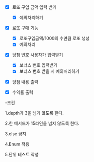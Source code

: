 - [x] 로또 구입 금액 입력 받기
  - [x] 예외처리하기
- [x] 로또 구매 기능
    -[x] 로또구입금액/1000의 수만큼 로또 생성
    - [x] 예외처리
- [x] 당첨 번호 사용자가 입력받기
  - [x] 보너스 번호 입력받기
  - [x] 보너스 번호 받을 시 예외처리하기
- [x] 당첨 내용 출력
- [x] 수익률 출력


-조건

1.depth가 3을 넘기 않도록 한다.

2.한 메서드가 15라인을 넘지 않도록 한다.

3.else 금지

4.Enum 적용

5.단위 테스트 작성